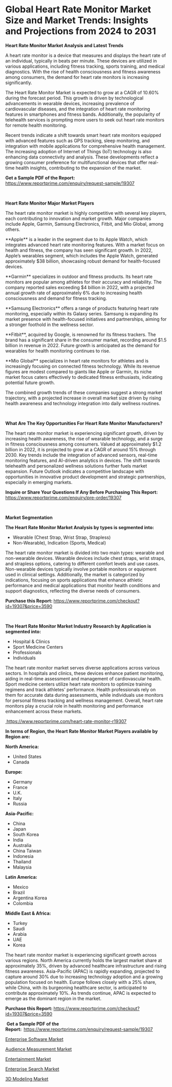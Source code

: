 <p><h1>Global Heart Rate Monitor Market Size and Market Trends: Insights and Projections from 2024 to 2031</h1></p><p><strong>Heart Rate Monitor Market Analysis and Latest Trends</strong></p>
<p><p>A heart rate monitor is a device that measures and displays the heart rate of an individual, typically in beats per minute. These devices are utilized in various applications, including fitness tracking, sports training, and medical diagnostics. With the rise of health consciousness and fitness awareness among consumers, the demand for heart rate monitors is increasing significantly.</p><p>The Heart Rate Monitor Market is expected to grow at a CAGR of 10.60% during the forecast period. This growth is driven by technological advancements in wearable devices, increasing prevalence of cardiovascular diseases, and the integration of heart rate monitoring features in smartphones and fitness bands. Additionally, the popularity of telehealth services is prompting more users to seek out heart rate monitors for remote health monitoring.</p><p>Recent trends indicate a shift towards smart heart rate monitors equipped with advanced features such as GPS tracking, sleep monitoring, and integration with mobile applications for comprehensive health management. The increasing adoption of Internet of Things (IoT) technology is also enhancing data connectivity and analysis. These developments reflect a growing consumer preference for multifunctional devices that offer real-time health insights, contributing to the expansion of the market.</p></p>
<p><strong>Get a Sample PDF of the Report:&nbsp;</strong> <a href="https://www.reportprime.com/enquiry/request-sample/19307?utm_campaign=1862&utm_medium=2&utm_source=Github&utm_content=ia&utm_term=22112024&utm_id=heart-rate-monitor">https://www.reportprime.com/enquiry/request-sample/19307</a></p>
<p>&nbsp;</p>
<p><strong>Heart Rate Monitor Major Market Players</strong></p>
<p><p>The heart rate monitor market is highly competitive with several key players, each contributing to innovation and market growth. Major companies include Apple, Garmin, Samsung Electronics, Fitbit, and Mio Global, among others.</p><p>**Apple** is a leader in the segment due to its Apple Watch, which integrates advanced heart rate monitoring features. With a market focus on health and fitness, the company has seen significant growth. In 2022, Apple’s wearables segment, which includes the Apple Watch, generated approximately $38 billion, showcasing robust demand for health-focused devices.</p><p>**Garmin** specializes in outdoor and fitness products. Its heart rate monitors are popular among athletes for their accuracy and reliability. The company reported sales exceeding $4 billion in 2022, with a projected annual growth rate of approximately 6% due to increasing health consciousness and demand for fitness tracking.</p><p>**Samsung Electronics** offers a range of products featuring heart rate monitoring, especially within its Galaxy series. Samsung is expanding its market presence with health-focused initiatives and partnerships, aiming for a stronger foothold in the wellness sector.</p><p>**Fitbit**, acquired by Google, is renowned for its fitness trackers. The brand has a significant share in the consumer market, recording around $1.5 billion in revenue in 2022. Future growth is anticipated as the demand for wearables for health monitoring continues to rise.</p><p>**Mio Global** specializes in heart rate monitors for athletes and is increasingly focusing on connected fitness technology. While its revenue figures are modest compared to giants like Apple or Garmin, its niche market focus caters effectively to dedicated fitness enthusiasts, indicating potential future growth.</p><p>The combined growth trends of these companies suggest a strong market trajectory, with a projected increase in overall market size driven by rising health awareness and technology integration into daily wellness routines.</p></p>
<p>&nbsp;</p>
<p><strong>What Are The Key Opportunities For Heart Rate Monitor Manufacturers?</strong></p>
<p><p>The heart rate monitor market is experiencing significant growth, driven by increasing health awareness, the rise of wearable technology, and a surge in fitness consciousness among consumers. Valued at approximately $1.2 billion in 2022, it is projected to grow at a CAGR of around 15% through 2030. Key trends include the integration of advanced sensors, real-time monitoring features, and AI-driven analytics in devices. The shift towards telehealth and personalized wellness solutions further fuels market expansion. Future Outlook indicates a competitive landscape with opportunities in innovative product development and strategic partnerships, especially in emerging markets.</p></p>
<p><strong>Inquire or Share Your Questions If Any Before Purchasing This Report:</strong> <a href="https://www.reportprime.com/enquiry/pre-order/19307?utm_campaign=1862&utm_medium=2&utm_source=Github&utm_content=ia&utm_term=22112024&utm_id=heart-rate-monitor">https://www.reportprime.com/enquiry/pre-order/19307</a></p>
<p>&nbsp;</p>
<p><strong>Market Segmentation</strong></p>
<p><strong>The Heart Rate Monitor Market Analysis by types is segmented into:</strong></p>
<p><ul><li>Wearable (Chest Strap, Wrist Strap, Strapless)</li><li>Non-Wearable), Indication (Sports, Medical)</li></ul></p>
<p><p>The heart rate monitor market is divided into two main types: wearable and non-wearable devices. Wearable devices include chest straps, wrist straps, and strapless options, catering to different comfort levels and use cases. Non-wearable devices typically involve portable monitors or equipment used in clinical settings. Additionally, the market is categorized by indications, focusing on sports applications that enhance athletic performance and medical applications that monitor health conditions and support diagnostics, reflecting the diverse needs of consumers.</p></p>
<p><strong>Purchase this Report:&nbsp;</strong><a href="https://www.reportprime.com/checkout?id=19307&price=3590&utm_campaign=1862&utm_medium=2&utm_source=Github&utm_content=ia&utm_term=22112024&utm_id=heart-rate-monitor">https://www.reportprime.com/checkout?id=19307&price=3590</a></p>
<p>&nbsp;</p>
<p><strong>The Heart Rate Monitor Market Industry Research by Application is segmented into:</strong></p>
<p><ul><li>Hospital & Clinics</li><li>Sport Medicine Centers</li><li>Professionals</li><li>Individuals</li></ul></p>
<p><p>The heart rate monitor market serves diverse applications across various sectors. In hospitals and clinics, these devices enhance patient monitoring, aiding in real-time assessment and management of cardiovascular health. Sport medicine centers utilize heart rate monitors to optimize training regimens and track athletes' performance. Health professionals rely on them for accurate data during assessments, while individuals use monitors for personal fitness tracking and wellness management. Overall, heart rate monitors play a crucial role in health monitoring and performance enhancement across these markets.</p></p>
<p><a href="https://www.reportprime.com/heart-rate-monitor-r19307?utm_campaign=1862&utm_medium=2&utm_source=Github&utm_content=ia&utm_term=22112024&utm_id=heart-rate-monitor">&nbsp;https://www.reportprime.com/heart-rate-monitor-r19307</a></p>
<p><strong>In terms of Region, the Heart Rate Monitor Market Players available by Region are:</strong></p>
<p>
    <p> <strong> North America: </strong>
        <ul>
            <li>United States</li>
            <li>Canada</li>
        </ul>
        </p> 
    <p> <strong> Europe: </strong>
        <ul>
            <li>Germany</li>
            <li>France</li>
            <li>U.K.</li>
            <li>Italy</li>
            <li>Russia</li>
        </ul>
        </p> 
    <p> <strong> Asia-Pacific: </strong>
        <ul>
            <li>China</li>
            <li>Japan</li>
            <li>South Korea</li>
            <li>India</li>
            <li>Australia</li>
            <li>China Taiwan</li>
            <li>Indonesia</li>
            <li>Thailand</li>
            <li>Malaysia</li>
        </ul>
        </p> 
    <p> <strong> Latin America: </strong>
        <ul>
            <li>Mexico</li>
            <li>Brazil</li>
            <li>Argentina Korea</li>
            <li>Colombia</li>
        </ul>
        </p> 
    <p> <strong> Middle East & Africa: </strong>
        <ul>
            <li>Turkey</li>
            <li>Saudi</li>
            <li>Arabia</li>
            <li>UAE</li>
            <li>Korea</li>
        </ul>
    </p>
    </p>
<p><p>The heart rate monitor market is experiencing significant growth across various regions. North America currently holds the largest market share at approximately 35%, driven by advanced healthcare infrastructure and rising fitness awareness. Asia-Pacific (APAC) is rapidly expanding, projected to capture around 30% due to increasing technology adoption and a growing population focused on health. Europe follows closely with a 25% share, while China, with its burgeoning healthcare sector, is anticipated to contribute approximately 10%. As trends continue, APAC is expected to emerge as the dominant region in the market.</p></p>
<p><strong>Purchase this Report: </strong><a href="https://www.reportprime.com/checkout?id=19307&price=3590&utm_campaign=1862&utm_medium=2&utm_source=Github&utm_content=ia&utm_term=22112024&utm_id=heart-rate-monitor">https://www.reportprime.com/checkout?id=19307&price=3590</a></p>
<p>&nbsp;<strong>Get a Sample PDF of the Report:&nbsp;&nbsp;</strong><a href="https://www.reportprime.com/enquiry/request-sample/19307?utm_campaign=1862&utm_medium=2&utm_source=Github&utm_content=ia&utm_term=22112024&utm_id=heart-rate-monitor">https://www.reportprime.com/enquiry/request-sample/19307</a></p>
<p><strong></strong></p>
<p><p><a href="https://www.linkedin.com/pulse/comprehensive-analysis-enterprise-software-market-macro-kv6be?utm_campaign=1862&utm_medium=2&utm_source=Github&utm_content=ia&utm_term=22112024&utm_id=heart-rate-monitor">Enterprise Software Market</a></p><p><a href="https://issuu.com/reportprime-2/docs/audience-measurement-market-size-20_60054c9d31ea27?utm_campaign=1862&utm_medium=2&utm_source=Github&utm_content=ia&utm_term=22112024&utm_id=heart-rate-monitor">Audience Measurement Market</a></p><p><a href="https://www.linkedin.com/pulse/entertainment-market-analysis-size-share-trends-forecast-gcyoe?utm_campaign=1862&utm_medium=2&utm_source=Github&utm_content=ia&utm_term=22112024&utm_id=heart-rate-monitor">Entertainment Market</a></p><p><a href="https://issuu.com/reportprime-2/docs/enterprise-search-market-size-2030._80c35851ba7b7f?utm_campaign=1862&utm_medium=2&utm_source=Github&utm_content=ia&utm_term=22112024&utm_id=heart-rate-monitor">Enterprise Search Market</a></p><p><a href="https://www.linkedin.com/pulse/3d-modeling-market-forecasted-from-2024-2031-expanding-yntae?utm_campaign=1862&utm_medium=2&utm_source=Github&utm_content=ia&utm_term=22112024&utm_id=heart-rate-monitor">3D Modeling Market</a></p></p>